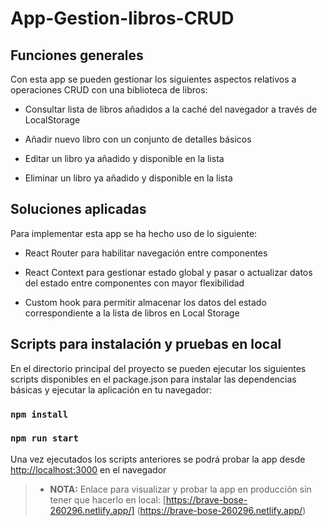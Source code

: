 # App-Gestion-libros-CRUD

## Funciones generales 

Con esta app se pueden gestionar los siguientes aspectos relativos a operaciones CRUD con una biblioteca de libros:

+ Consultar lista de libros añadidos a la caché del navegador a través de LocalStorage

+ Añadir nuevo libro con un conjunto de detalles básicos

+ Editar un libro ya añadido y disponible en la lista

+ Eliminar un libro ya añadido y disponible en la lista

## Soluciones aplicadas

Para implementar esta app se ha hecho uso de lo siguiente:

+ React Router para habilitar navegación entre componentes

+ React Context para gestionar estado global y pasar o actualizar datos del estado entre componentes con mayor flexibilidad

+ Custom hook para permitir almacenar los datos del estado correspondiente a la lista de libros en Local Storage

## Scripts para instalación y pruebas en local

En el directorio principal del proyecto se pueden ejecutar los siguientes scripts disponibles en el package.json para instalar las dependencias 
básicas y ejecutar la aplicación en tu navegador:

### `npm install`

### `npm run start`

Una vez ejecutados los scripts anteriores se podrá probar la app desde [http://localhost:3000](http://localhost:3000) en el navegador

> + **NOTA:**  Enlace para visualizar y probar la app en producción sin tener que hacerlo en local: [https://brave-bose-260296.netlify.app/] (https://brave-bose-260296.netlify.app/)
